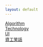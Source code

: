 ```yaml
---
layout: default
---
```


[Algorithm](./Algorithm)  
[Technology](./Technology)  
[UI](./UI)  
[資工笑話](./資工笑話)  
